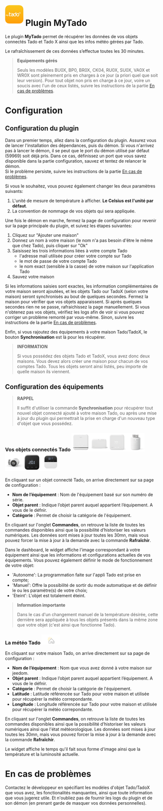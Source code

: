 # <img src="../images/MyTado_icon.png" width="60"/> Plugin MyTado

Le plugin **MyTado** permet de récupérer les données de vos objets connectés Tado et Tado X ainsi que les infos météo gérées par Tado.

Le rafraîchissement de ces données s’effectue toutes les 30 minutes.

>**Equipements gérés**
>
>Seuls les modèles BU0X, BP0, BR0X, CK04, RU0X, SU0X, VA0X et WR0X sont pleinement pris en charges à ce jour (a priori quel que soit leur version). 
>Pour tout objet non pris en charge à ce jour, voire un soucis avec l'un de ceux listés, suivre les instructions de la partie [En cas de problèmes](#en-cas-de-problèmes).

# Configuration

## Configuration du plugin

Dans un premier temps, allez dans la configuration du plugin.
Assurez vous de lancer l'installation des dépendances, puis du démon.
Si vous n'arrivez pas à lancer le démon, il se peut que le port du démon utilisé par défaut (59969) soit déjà pris. 
Dans ce cas, définissez un port que vous savez disponible dans la partie configuration, sauvez et tentez de relancer le démon.  
Si le problème persiste, suivre les instructions de la partie [En cas de problèmes](#en-cas-de-problèmes).

Si vous le souhaitez, vous pouvez également changer les deux paramètres suivants:
1. L'unité de mesure de température à afficher. **Le Celsius est l'unité par défaut**.
2. La convention de nommage de vos objets qui sera appliquée.

Une fois le démon en marche, fermez la page de configuration pour revenir sur la page principale du plugin, et suivez les étapes suivantes:
1. Cliquez sur "Ajouter une maison"
2. Donnez un nom à votre maison (le nom n'a pas besoin d'être le même que chez Tado), puis cliquer sur "Ok"
3. Saisissez les trois informations liées à votre compte Tado
    - l'adresse mail utilisée pour créer votre compte sur Tado
    - le mot de passe de votre compte Tado
    - le nom exact (sensible à la casse) de votre maison sur l'application Tado
4. Sauvez votre maison

Si les informations saisies sont exactes, les information complémentaires de votre maison seront ajoutées, et les objets Tado our TadoX (selon votre maison) seront synchronisés au bout de quelques secondes.
Fermez la maison pour vérifier que vos objets apparaissent.
Si après quelques secondes rien ne se passe, rafraichissez la page manuellement. 
Si vous n'obtenez pas vos objets, vérifiez les logs afin de voir si vous pouvez corriger un problème remonté par vous-même.
Sinon, suivre les instructions de la partie [En cas de problèmes](#en-cas-de-problèmes).

Enfin, si vous rajoutez des équipements à votre maison Tado/TadoX, le bouton **Synchronisation** est là pour les récupérer.

>**INFORMATION**
>
>Si vous possédez des objets Tado et TadoX, vous avez donc deux maisons. Vous devez alors créer une maison pour chacun de vos comptes Tado.
>Tous les objets seront ainsi listés, peu importe de quelle maison ils viennent.

## Configuration des équipements

>**RAPPEL**
>
>Il suffit d'utiliser la commande **Synchronisation** pour récupérer tout nouvel objet connecté ajouté à votre maison Tado, ou après une mise à jour du plugin qui permettrait la prise en charge d'un nouveau type d'objet que vous possédez.

### Vos objets connectés Tado <img src="../images/WR0X.png" width="60"/><img src="../images/BU0X.png" width="60"/><img src="../images/RU0X.png" width="60"/><img src="../images/VA0X.png" width="60"/><img src="../images/VA04.png" width="60"/><img src="../images/RU04.png" width="60"/><img src="../images/CK04.png" width="60"/>

En cliquant sur un objet connecté Tado, on arrive directement sur sa page de configuration :

- **Nom de l’équipement** : Nom de l'équipement basé sur son numéro de série.
- **Objet parent** : Indique l’objet parent auquel appartient l’équipement. A vous de le défnir.
- **Catégorie** : Permet de choisir la catégorie de l'équipement.

En cliquant sur l'onglet **Commandes**, on retrouve la liste de toutes les commandes disponibles ainsi que la possibilité d’historiser les valeurs numériques.
Les données sont mises à jour toutes les 30mn, mais vous pouvez forcer la mise à jour à la demande avec la commande **Rafraîchir**.

Dans le dashboard, le widget affiche l'image correspondant à votre équipement ainsi que les informations et configurations actuelles de vos équipements.
Vous pouvez également définir le mode de fonctionnement de votre objet:
- 'Autonome': La programmation faite sur l'appli Tado est prise en compte;
- 'Manuel': Offre la possibilité de sortir du mode automatique et de définir le ou les paramètre(s) de votre choix;
- 'Eteint': L'objet est totalement éteint.

>**Information importante**
>
>Dans le cas d'un changement manuel de la température désirée, cette dernière sera appliquée à tous les objets présents dans la même zone que votre objet (c'est ainsi que fonctionne Tado). 

### La météo Tado <img src="../images/WeatherEq.svg" width="60"/>

En cliquant sur votre maison Tado, on arrive directement sur sa page de configuration :

- **Nom de l’équipement** : Nom que vous avez donné à votre maison sur jeedom.
- **Objet parent** : Indique l’objet parent auquel appartient l’équipement. A vous de le défnir.
- **Catégorie** : Permet de choisir la catégorie de l'équipement.
- **Latitude** : Latitude référencée sur Tado pour votre maison et utilisée pour récupérer la météo correpondante.
- **Longitude** : Longitude référencée sur Tado pour votre maison et utilisée pour récupérer la météo correpondante.

En cliquant sur l'onglet **Commandes**, on retrouve la liste de toutes les commandes disponibles ainsi que la possibilité d’historiser les valeurs numériques ainsi que l'état météorologique.
Les données sont mises à jour toutes les 30mn, mais vous pouvez forcer la mise à jour à la demande avec la commande **Rafraîchir**.

Le widget affiche le temps qu'il fait sous forme d'image ainsi que la température et la luminosité actuelle.

# En cas de problèmes

Contactez le développeur en spécifiant les modèles d'objet Tado/TadoX que vous avez, les fonctionalités manquantes, ainsi que toute information que vous jugerez utile. 
Et n'oubliez pas de fournir les logs du plugin et de son démon (en prenant garde de masquer vos données personnelles).